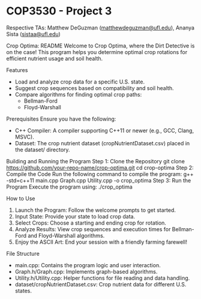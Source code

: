 <H1> COP3530 - Project 3 </h1>

Respective TAs: Matthew DeGuzman (matthewdeguzman@ufl.edu), Ananya Sista (sistaa@ufl.edu)

Crop Optima: README
Welcome to Crop Optima, where the Dirt Detective is on the case! This program helps you determine optimal crop rotations for efficient nutrient usage and soil health.

Features
- Load and analyze crop data for a specific U.S. state.
- Suggest crop sequences based on compatibility and soil health.
- Compare algorithms for finding optimal crop paths:
  - Bellman-Ford
  - Floyd-Warshall

Prerequisites
Ensure you have the following:
- C++ Compiler: A compiler supporting C++11 or newer (e.g., GCC, Clang, MSVC).
- Dataset: The crop nutrient dataset (cropNutrientDataset.csv) placed in the dataset/ directory.

Building and Running the Program
Step 1: Clone the Repository
git clone https://github.com/your-repo-name/crop-optima.git
cd crop-optima
Step 2: Compile the Code
Run the following command to compile the program:
g++ -std=c++11 main.cpp Graph.cpp Utility.cpp -o crop_optima
Step 3: Run the Program
Execute the program using:
./crop_optima

How to Use
1. Launch the Program: Follow the welcome prompts to get started.
2. Input State: Provide your state to load crop data.
3. Select Crops: Choose a starting and ending crop for rotation.
4. Analyze Results: View crop sequences and execution times for Bellman-Ford and Floyd-Warshall algorithms.
5. Enjoy the ASCII Art: End your session with a friendly farming farewell!

File Structure
- main.cpp: Contains the program logic and user interaction.
- Graph.h/Graph.cpp: Implements graph-based algorithms.
- Utility.h/Utility.cpp: Helper functions for file reading and data handling.
- dataset/cropNutrientDataset.csv: Crop nutrient data for different U.S. states.
